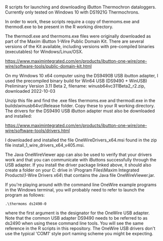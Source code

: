 R scripts for launching and downloading iButton Thermochron dataloggers.
Currently only tested on Windows 10 with DS1921G Thermochrons. 

In order to work, these scripts require a copy of thermoms.exe and thermodl.exe
to be present in the R working directory. 

The thermodl.exe and thermoms.exe files were originally downloaded as part of the 
Maxim iButton 1-Wire Public Domain Kit. 
There are several versions of the Kit available, including
versions with pre-compiled binaries (executables) for Windows/Linux/OSX.

https://www.maximintegrated.com/en/products/ibutton-one-wire/one-wire/software-tools/public-domain-kit.html


On my Windows 10 x64 computer using the DS9490B USB ibutton adapter, I used the
precompiled binary build for Win64 USB (DS9490 + WinUSB) Preliminary Version 
3.11 Beta 2,
filename: winusb64vc311Beta2_r2.zip, downloaded 2022-10-03

Unzip this file and find the .exe files thermoms.exe and thermodl.exe in the
builds\winusb64vc\Release folder. Copy these to your R working directory.
The drivers for the DS9490 USB iButton adapter must also be downloaded and 
installed: 

https://www.maximintegrated.com/en/products/ibutton-one-wire/one-wire/software-tools/drivers.html

I downloaded and installed the file OneWireDrivers_x64.msi found in the zip file install_1_wire_drivers_x64_v405.msi.

The Java OneWireViewer app can also be used to verify that your
drivers work and that you can communicate with iButtons successfully through 
the USB adapter. If you install the driver package linked above, it should also
create a folder on your C: drive in \Program Files\Maxim Integrated Products\1-Wire Drivers x64\ that contains
the Java file OneWireViewer.jar. 

If you're playing around with the command line OneWire example programs in the Windows terminal, you will probably need to 
refer to launch the program as follows:

`.\thermoms ds2490-0`

where the first argument is the designator for the OneWire USB adapter. Note that the common USB adapter DS9490 needs to be referred to as ds2490 when 
using these command line tools. You will see the same reference in the R scripts in this repository. The OneWire USB drivers don't use the 
typical 'COM1' style port naming scheme you might be expecting. 
